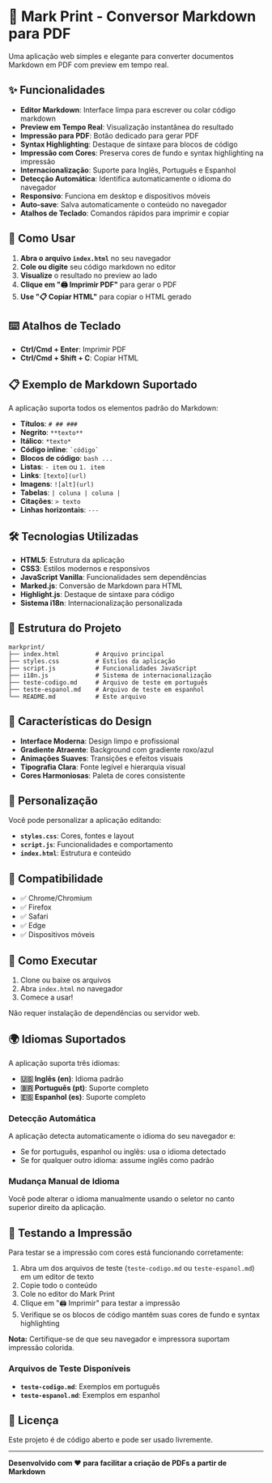 # 📄 Mark Print - Conversor Markdown para PDF

Uma aplicação web simples e elegante para converter documentos Markdown em PDF com preview em tempo real.

## ✨ Funcionalidades

- **Editor Markdown**: Interface limpa para escrever ou colar código markdown
- **Preview em Tempo Real**: Visualização instantânea do resultado
- **Impressão para PDF**: Botão dedicado para gerar PDF
- **Syntax Highlighting**: Destaque de sintaxe para blocos de código
- **Impressão com Cores**: Preserva cores de fundo e syntax highlighting na impressão
- **Internacionalização**: Suporte para Inglês, Português e Espanhol
- **Detecção Automática**: Identifica automaticamente o idioma do navegador
- **Responsivo**: Funciona em desktop e dispositivos móveis
- **Auto-save**: Salva automaticamente o conteúdo no navegador
- **Atalhos de Teclado**: Comandos rápidos para imprimir e copiar

## 🚀 Como Usar

1. **Abra o arquivo `index.html`** no seu navegador
2. **Cole ou digite** seu código markdown no editor
3. **Visualize** o resultado no preview ao lado
4. **Clique em "🖨️ Imprimir PDF"** para gerar o PDF
5. **Use "📋 Copiar HTML"** para copiar o HTML gerado

## ⌨️ Atalhos de Teclado

- **Ctrl/Cmd + Enter**: Imprimir PDF
- **Ctrl/Cmd + Shift + C**: Copiar HTML

## 📋 Exemplo de Markdown Suportado

A aplicação suporta todos os elementos padrão do Markdown:

- **Títulos**: `# ## ###`
- **Negrito**: `**texto**`
- **Itálico**: `*texto*`
- **Código inline**: `` `código` ``
- **Blocos de código**: ```bash ... ```
- **Listas**: `- item` ou `1. item`
- **Links**: `[texto](url)`
- **Imagens**: `![alt](url)`
- **Tabelas**: `| coluna | coluna |`
- **Citações**: `> texto`
- **Linhas horizontais**: `---`

## 🛠️ Tecnologias Utilizadas

- **HTML5**: Estrutura da aplicação
- **CSS3**: Estilos modernos e responsivos
- **JavaScript Vanilla**: Funcionalidades sem dependências
- **Marked.js**: Conversão de Markdown para HTML
- **Highlight.js**: Destaque de sintaxe para código
- **Sistema i18n**: Internacionalização personalizada

## 📁 Estrutura do Projeto

```
markprint/
├── index.html          # Arquivo principal
├── styles.css          # Estilos da aplicação
├── script.js           # Funcionalidades JavaScript
├── i18n.js             # Sistema de internacionalização
├── teste-codigo.md     # Arquivo de teste em português
├── teste-espanol.md    # Arquivo de teste em espanhol
└── README.md           # Este arquivo
```

## 🎨 Características do Design

- **Interface Moderna**: Design limpo e profissional
- **Gradiente Atraente**: Background com gradiente roxo/azul
- **Animações Suaves**: Transições e efeitos visuais
- **Tipografia Clara**: Fonte legível e hierarquia visual
- **Cores Harmoniosas**: Paleta de cores consistente

## 🔧 Personalização

Você pode personalizar a aplicação editando:

- **`styles.css`**: Cores, fontes e layout
- **`script.js`**: Funcionalidades e comportamento
- **`index.html`**: Estrutura e conteúdo

## 📱 Compatibilidade

- ✅ Chrome/Chromium
- ✅ Firefox
- ✅ Safari
- ✅ Edge
- ✅ Dispositivos móveis

## 🚀 Como Executar

1. Clone ou baixe os arquivos
2. Abra `index.html` no navegador
3. Comece a usar!

Não requer instalação de dependências ou servidor web.

## 🌍 Idiomas Suportados

A aplicação suporta três idiomas:

- **🇺🇸 Inglês (en)**: Idioma padrão
- **🇧🇷 Português (pt)**: Suporte completo
- **🇪🇸 Espanhol (es)**: Suporte completo

### Detecção Automática

A aplicação detecta automaticamente o idioma do seu navegador e:
- Se for português, espanhol ou inglês: usa o idioma detectado
- Se for qualquer outro idioma: assume inglês como padrão

### Mudança Manual de Idioma

Você pode alterar o idioma manualmente usando o seletor no canto superior direito da aplicação.

## 🧪 Testando a Impressão

Para testar se a impressão com cores está funcionando corretamente:

1. Abra um dos arquivos de teste (`teste-codigo.md` ou `teste-espanol.md`) em um editor de texto
2. Copie todo o conteúdo
3. Cole no editor do Mark Print
4. Clique em "🖨️ Imprimir" para testar a impressão
5. Verifique se os blocos de código mantêm suas cores de fundo e syntax highlighting

**Nota:** Certifique-se de que seu navegador e impressora suportam impressão colorida.

### Arquivos de Teste Disponíveis

- **`teste-codigo.md`**: Exemplos em português
- **`teste-espanol.md`**: Exemplos em espanhol

## 📄 Licença

Este projeto é de código aberto e pode ser usado livremente.

---

**Desenvolvido com ❤️ para facilitar a criação de PDFs a partir de Markdown** 